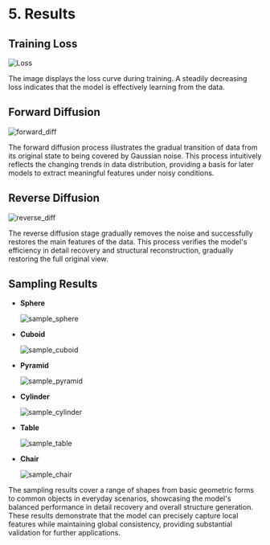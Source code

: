 # 5. Results

## Training Loss

![Loss](loss_only_mask.png)

The image displays the loss curve during training. A steadily decreasing loss indicates that the model is effectively learning from the data.

## Forward Diffusion

![forward_diff](forward_diff.png)

The forward diffusion process illustrates the gradual transition of data from its original state to being covered by Gaussian noise. This process intuitively reflects the changing trends in data distribution, providing a basis for later models to extract meaningful features under noisy conditions.

## Reverse Diffusion

![reverse_diff](reverse_diff.png)

The reverse diffusion stage gradually removes the noise and successfully restores the main features of the data. This process verifies the model's efficiency in detail recovery and structural reconstruction, gradually restoring the full original view.

## Sampling Results
- **Sphere**  

  ![sample_sphere](sample_sphere.png)

- **Cuboid**  

  ![sample_cuboid](sample_cuboid.png)

- **Pyramid**  

  ![sample_pyramid](sample_pyramid.png)

- **Cylinder**  

  ![sample_cylinder](sample_cylinder.png)

- **Table**  

  ![sample_table](sample_table.png)

- **Chair**  

  ![sample_chair](sample_chair.png)

The sampling results cover a range of shapes from basic geometric forms to common objects in everyday scenarios, showcasing the model's balanced performance in detail recovery and overall structure generation. These results demonstrate that the model can precisely capture local features while maintaining global consistency, providing substantial validation for further applications.
